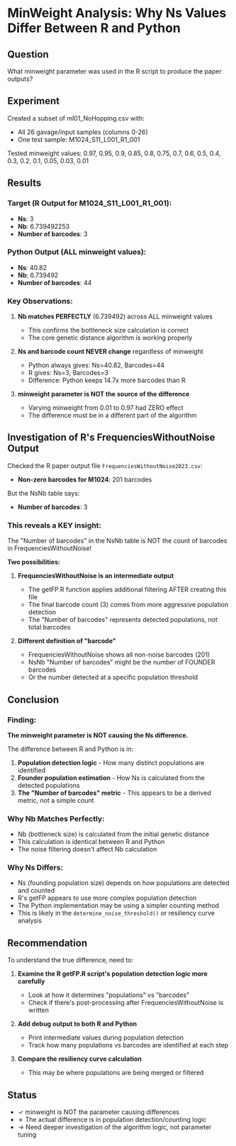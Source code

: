 # MinWeight Analysis: Why Ns Values Differ Between R and Python

## Question
What minweight parameter was used in the R script to produce the paper outputs?

## Experiment
Created a subset of ml01_NoHopping.csv with:
- All 26 gavage/input samples (columns 0-26)
- One test sample: M1024_S11_L001_R1_001

Tested minweight values: 0.97, 0.95, 0.9, 0.85, 0.8, 0.75, 0.7, 0.6, 0.5, 0.4, 0.3, 0.2, 0.1, 0.05, 0.03, 0.01

## Results

### Target (R Output for M1024_S11_L001_R1_001):
- **Ns**: 3
- **Nb**: 6.739492253
- **Number of barcodes**: 3

### Python Output (ALL minweight values):
- **Ns**: 40.82
- **Nb**: 6.739492
- **Number of barcodes**: 44

### Key Observations:

1. **Nb matches PERFECTLY** (6.739492) across ALL minweight values
   - This confirms the bottleneck size calculation is correct
   - The core genetic distance algorithm is working properly

2. **Ns and barcode count NEVER change** regardless of minweight
   - Python always gives: Ns=40.82, Barcodes=44
   - R gives: Ns=3, Barcodes=3
   - Difference: Python keeps 14.7x more barcodes than R

3. **minweight parameter is NOT the source of the difference**
   - Varying minweight from 0.01 to 0.97 had ZERO effect
   - The difference must be in a different part of the algorithm

## Investigation of R's FrequenciesWithoutNoise Output

Checked the R paper output file `FrequenciesWithoutNoise2023.csv`:
- **Non-zero barcodes for M1024**: 201 barcodes

But the NsNb table says:
- **Number of barcodes**: 3

### This reveals a KEY insight:

The "Number of barcodes" in the NsNb table is NOT the count of barcodes in FrequenciesWithoutNoise!

**Two possibilities:**

1. **FrequenciesWithoutNoise is an intermediate output**
   - The getFP.R function applies additional filtering AFTER creating this file
   - The final barcode count (3) comes from more aggressive population detection
   - The "Number of barcodes" represents detected populations, not total barcodes

2. **Different definition of "barcode"**
   - FrequenciesWithoutNoise shows all non-noise barcodes (201)
   - NsNb "Number of barcodes" might be the number of FOUNDER barcodes
   - Or the number detected at a specific population threshold

## Conclusion

### Finding:
**The minweight parameter is NOT causing the Ns difference.**

The difference between R and Python is in:
1. **Population detection logic** - How many distinct populations are identified
2. **Founder population estimation** - How Ns is calculated from the detected populations
3. **The "Number of barcodes" metric** - This appears to be a derived metric, not a simple count

### Why Nb Matches Perfectly:
- Nb (bottleneck size) is calculated from the initial genetic distance
- This calculation is identical between R and Python
- The noise filtering doesn't affect Nb calculation

### Why Ns Differs:
- Ns (founding population size) depends on how populations are detected and counted
- R's getFP appears to use more complex population detection
- The Python implementation may be using a simpler counting method
- This is likely in the `determine_noise_threshold()` or resiliency curve analysis

## Recommendation

To understand the true difference, need to:
1. **Examine the R getFP.R script's population detection logic more carefully**
   - Look at how it determines "populations" vs "barcodes"
   - Check if there's post-processing after FrequenciesWithoutNoise is written

2. **Add debug output to both R and Python**
   - Print intermediate values during population detection
   - Track how many populations vs barcodes are identified at each step

3. **Compare the resiliency curve calculation**
   - This may be where populations are being merged or filtered

## Status
- ✓ minweight is NOT the parameter causing differences
- ✗ The actual difference is in population detection/counting logic
- → Need deeper investigation of the algorithm logic, not parameter tuning
